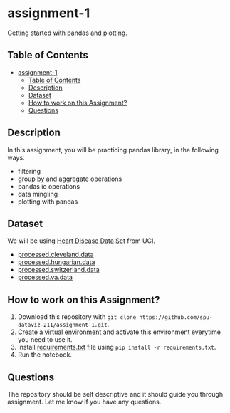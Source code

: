 # assignment-1

Getting started with pandas and plotting.

## Table of Contents

- [assignment-1](#assignment-1)
  - [Table of Contents](#table-of-contents)
  - [Description](#description)
  - [Dataset](#dataset)
  - [How to work on this Assignment?](#how-to-work-on-this-assignment)
  - [Questions](#questions)

## Description

In this assignment, you will be practicing pandas library, in the following ways:

- filtering
- group by and aggregate operations
- pandas io operations
- data mingling
- plotting with pandas

## Dataset

We will be using [Heart Disease Data Set](https://archive.ics.uci.edu/ml/datasets/Heart+Disease) from UCI.


- [processed.cleveland.data](https://archive.ics.uci.edu/ml/machine-learning-databases/heart-disease/processed.cleveland.data)
- [processed.hungarian.data](https://archive.ics.uci.edu/ml/machine-learning-databases/heart-disease/processed.hungarian.data)
- [processed.switzerland.data](https://archive.ics.uci.edu/ml/machine-learning-databases/heart-disease/processed.switzerland.data)
- [processed.va.data](https://archive.ics.uci.edu/ml/machine-learning-databases/heart-disease/processed.va.data)

## How to work on this Assignment?

1. Download this repository with `git clone https://github.com/spu-dataviz-211/assignment-1.git`.
2. [Create a virtual environment](#how-to-create-a-new-virtual-environment) and activate this environment everytime you need to use it.
3. Install [requirements.txt](requirements.txt) file using `pip install -r requirements.txt`.
4. Run the notebook.

## Questions

The repository should be self descriptive and it should guide you through assignment. Let me know if you have any questions.
